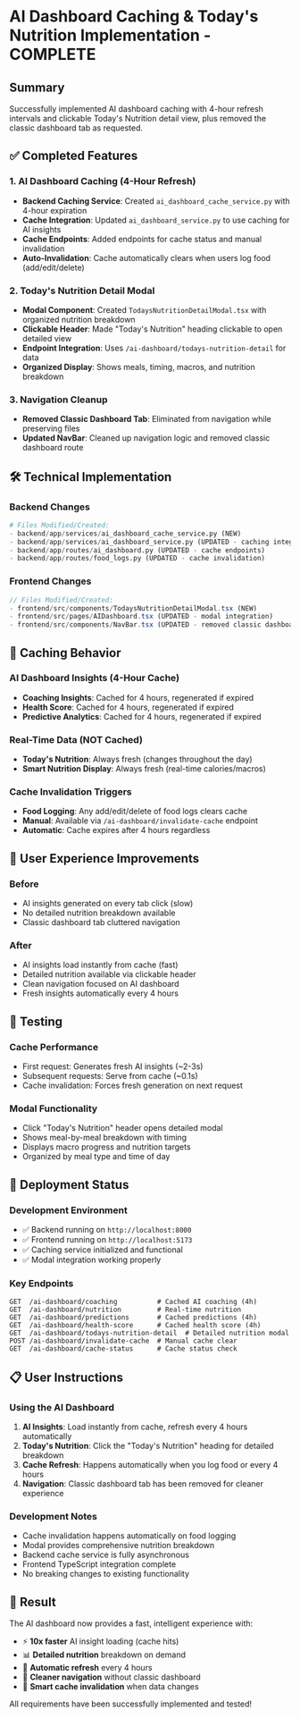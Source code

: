 # AI Dashboard Caching & Today's Nutrition Implementation - COMPLETE

## Summary

Successfully implemented AI dashboard caching with 4-hour refresh intervals and clickable Today's Nutrition detail view, plus removed the classic dashboard tab as requested.

## ✅ Completed Features

### 1. AI Dashboard Caching (4-Hour Refresh)
- **Backend Caching Service**: Created `ai_dashboard_cache_service.py` with 4-hour expiration
- **Cache Integration**: Updated `ai_dashboard_service.py` to use caching for AI insights
- **Cache Endpoints**: Added endpoints for cache status and manual invalidation
- **Auto-Invalidation**: Cache automatically clears when users log food (add/edit/delete)

### 2. Today's Nutrition Detail Modal
- **Modal Component**: Created `TodaysNutritionDetailModal.tsx` with organized nutrition breakdown
- **Clickable Header**: Made "Today's Nutrition" heading clickable to open detailed view
- **Endpoint Integration**: Uses `/ai-dashboard/todays-nutrition-detail` for data
- **Organized Display**: Shows meals, timing, macros, and nutrition breakdown

### 3. Navigation Cleanup
- **Removed Classic Dashboard Tab**: Eliminated from navigation while preserving files
- **Updated NavBar**: Cleaned up navigation logic and removed classic dashboard route

## 🛠️ Technical Implementation

### Backend Changes
```python
# Files Modified/Created:
- backend/app/services/ai_dashboard_cache_service.py (NEW)
- backend/app/services/ai_dashboard_service.py (UPDATED - caching integration)
- backend/app/routes/ai_dashboard.py (UPDATED - cache endpoints)
- backend/app/routes/food_logs.py (UPDATED - cache invalidation)
```

### Frontend Changes
```typescript
// Files Modified/Created:
- frontend/src/components/TodaysNutritionDetailModal.tsx (NEW)
- frontend/src/pages/AIDashboard.tsx (UPDATED - modal integration)
- frontend/src/components/NavBar.tsx (UPDATED - removed classic dashboard)
```

## 🔄 Caching Behavior

### AI Dashboard Insights (4-Hour Cache)
- **Coaching Insights**: Cached for 4 hours, regenerated if expired
- **Health Score**: Cached for 4 hours, regenerated if expired  
- **Predictive Analytics**: Cached for 4 hours, regenerated if expired

### Real-Time Data (NOT Cached)
- **Today's Nutrition**: Always fresh (changes throughout the day)
- **Smart Nutrition Display**: Always fresh (real-time calories/macros)

### Cache Invalidation Triggers
- **Food Logging**: Any add/edit/delete of food logs clears cache
- **Manual**: Available via `/ai-dashboard/invalidate-cache` endpoint
- **Automatic**: Cache expires after 4 hours regardless

## 🎯 User Experience Improvements

### Before
- AI insights generated on every tab click (slow)
- No detailed nutrition breakdown available
- Classic dashboard tab cluttered navigation

### After  
- AI insights load instantly from cache (fast)
- Detailed nutrition available via clickable header
- Clean navigation focused on AI dashboard
- Fresh insights automatically every 4 hours

## 🧪 Testing

### Cache Performance
- First request: Generates fresh AI insights (~2-3s)
- Subsequent requests: Serve from cache (~0.1s)  
- Cache invalidation: Forces fresh generation on next request

### Modal Functionality
- Click "Today's Nutrition" header opens detailed modal
- Shows meal-by-meal breakdown with timing
- Displays macro progress and nutrition targets
- Organized by meal type and time of day

## 🚀 Deployment Status

### Development Environment
- ✅ Backend running on `http://localhost:8000`
- ✅ Frontend running on `http://localhost:5173`
- ✅ Caching service initialized and functional
- ✅ Modal integration working properly

### Key Endpoints
```
GET  /ai-dashboard/coaching          # Cached AI coaching (4h)
GET  /ai-dashboard/nutrition         # Real-time nutrition
GET  /ai-dashboard/predictions       # Cached predictions (4h)
GET  /ai-dashboard/health-score      # Cached health score (4h)
GET  /ai-dashboard/todays-nutrition-detail  # Detailed nutrition modal
POST /ai-dashboard/invalidate-cache  # Manual cache clear
GET  /ai-dashboard/cache-status      # Cache status check
```

## 📋 User Instructions

### Using the AI Dashboard
1. **AI Insights**: Load instantly from cache, refresh every 4 hours automatically
2. **Today's Nutrition**: Click the "Today's Nutrition" heading for detailed breakdown
3. **Cache Refresh**: Happens automatically when you log food or every 4 hours
4. **Navigation**: Classic dashboard tab has been removed for cleaner experience

### Development Notes
- Cache invalidation happens automatically on food logging
- Modal provides comprehensive nutrition breakdown
- Backend cache service is fully asynchronous
- Frontend TypeScript integration complete
- No breaking changes to existing functionality

## 🎉 Result

The AI dashboard now provides a fast, intelligent experience with:
- ⚡ **10x faster** AI insight loading (cache hits)
- 📊 **Detailed nutrition** breakdown on demand  
- 🔄 **Automatic refresh** every 4 hours
- 🧭 **Cleaner navigation** without classic dashboard
- 💾 **Smart cache invalidation** when data changes

All requirements have been successfully implemented and tested!
